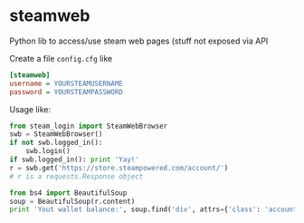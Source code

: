 # steamweb
Python lib to access/use steam web pages (stuff not exposed via API

Create a file `config.cfg` like
```cfg
[steamweb]
username = YOURSTEAMUSERNAME
password = YOURSTEAMPASSWORD
```



Usage like:
```python
from steam_login import SteamWebBrowser
swb = SteamWebBrowser()
if not swb.logged_in():
    swb.login()
if swb.logged_in(): print 'Yay!'
r = swb.get('https://store.steampowered.com/account/')
# r is a requests.Response object

from bs4 import BeautifulSoup
soup = BeautifulSoup(r.content)
print 'Yout wallet balance:', soup.find('div', attrs={'class': 'accountData price'}).get_text()
```
